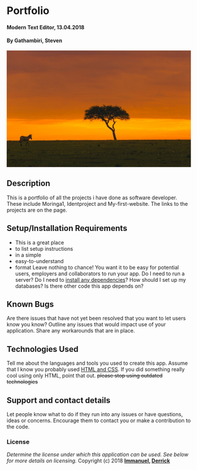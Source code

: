 # Portfolio
#### Modern Text Editor, 13.04.2018
#### By **Gathambiri, Steven**
![GitHub Logo](images/5.jpg)

## Description
This is a portfolio of all the projects i have done as software developer. These include Moringa1, Identproject and My-first-website. The links to the projects are on the page.
## Setup/Installation Requirements
* This is a great place
* to list setup instructions
* in a simple
* easy-to-understand
* format
Leave nothing to chance! You want it to be easy for potential users, employers and collaborators to run your app. Do I need to run a server? Do I need to [install any dependencies](http://github.com)? How should I set up my databases? Is there other code this app depends on?
## Known Bugs
Are there issues that have not yet been resolved that you want to let users know you know? Outline any issues that would impact use of your application. Share any workarounds that are in place.
## Technologies Used
Tell me about the languages and tools you used to create this app. Assume that I know you probably used [HTML and CSS](http://github.com). If you did something really cool using only HTML, point that out. ~~please stop using outdated technologies~~
## Support and contact details
Let people know what to do if they run into any issues or have questions, ideas or concerns.  Encourage them to contact you or make a contribution to the code.
### License
*Determine the license under which this application can be used.  See below for more details on licensing.*
Copyright (c) 2018 **[Immanuel](http://github.com), [Derrick](http://github.com)**
